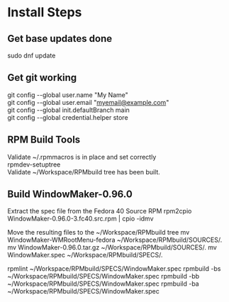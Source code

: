 # Install Steps  

## Get base updates done  
sudo dnf update

## Get git working  
git config --global user.name "My Name"  
git config --global user.email "myemail@example.com"  
git config --global init.defaultBranch main  
git config --global credential.helper store  

## RPM Build Tools  
Validate ~/.rpmmacros is in place and set correctly  
rpmdev-setuptree  
Validate ~/Workspace/RPMbuild tree has been built.

## Build WindowMaker-0.96.0
Extract the spec file from the Fedora 40 Source RPM
rpm2cpio WindowMaker-0.96.0-3.fc40.src.rpm | cpio -idmv

Move the resulting files to the ~/Workspace/RPMbuild tree
mv WindowMaker-WMRootMenu-fedora ~/Workspace/RPMbuild/SOURCES/.
mv WindowMaker-0.96.0.tar.gz ~/Workspace/RPMbuild/SOURCES/.
mv WindowMaker.spec ~/Workspace/RPMbuild/SPECS/.

rpmlint ~/Workspace/RPMbuild/SPECS/WindowMaker.spec 
rpmbuild -bs ~/Workspace/RPMbuild/SPECS/WindowMaker.spec 
rpmbuild -bb ~/Workspace/RPMbuild/SPECS/WindowMaker.spec
rpmbuild -ba ~/Workspace/RPMbuild/SPECS/WindowMaker.spec


